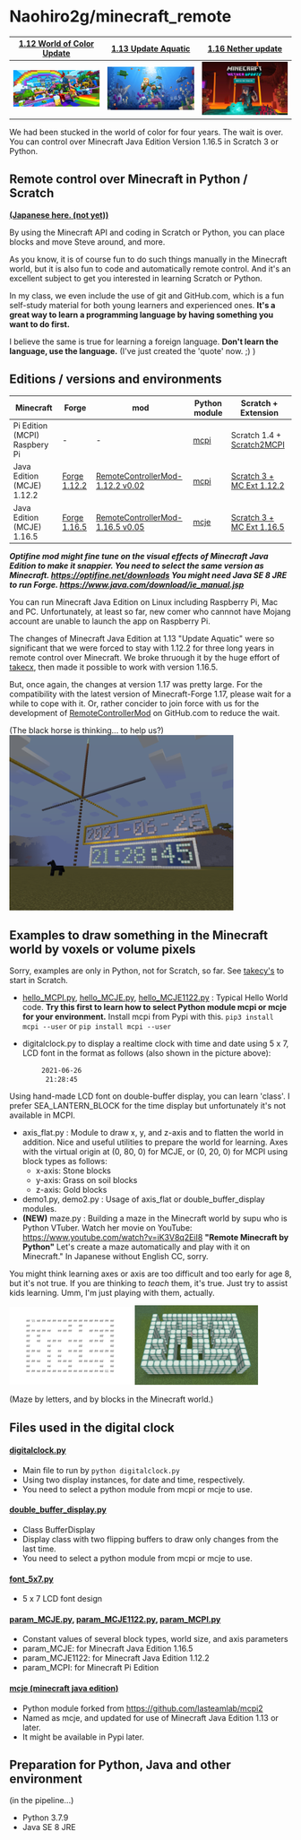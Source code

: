 # Naohiro2g/minecraft_remote

|[1.12 World of Color Update](https://www.youtube.com/watch?v=k2dQuIIUT-o)|[1.13 Update Aquatic](https://www.youtube.com/watch?v=hcutClmY1pI)|[1.16 Nether update](https://www.youtube.com/watch?v=1DhWXAiNgfQ)|
|--|--|--|
|[<img src="./images/1.12_world_of_color_update.jpg" width="240">](./images/1.12_world_of_color_update.jpg)|[<img src="./images/1.13_update_aquatic.jpg" width="240">](./images/1.13_update_aquatic.jpg)|[<img src="./images/1.16_nether_update.png" width="240">](./images/1.16_nether_update.png)|

We had been stucked in the world of color for four years.  The wait is over. You can control over Minecraft Java Edition Version 1.16.5 in Scratch 3 or Python.

## Remote control over Minecraft in Python / Scratch
[**(Japanese here.  (not yet))**](README_ja.md)

By using the Minecraft API and coding in Scratch or Python, you can place blocks and move Steve around, and more.

As you know, it is of course fun to do such things manually in the Minecraft world, but it is also fun to code and automatically remote control. And it's an excellent subject to get you interested in learning Scratch or Python.

In my class, we even include the use of git and GitHub.com, which is a fun self-study material for both young learners and experienced ones. **It's a great way to learn a programming language by having something you want to do first.**

I believe the same is true for learning a foreign language. **Don't learn the language, use the language.** (I've just created the 'quote' now. ;) )

## Editions / versions and environments
|Minecraft|Forge|mod|Python module|Scratch + Extension|
|---|---|---|---|---|
|Pi Edition (MCPI) Raspbery Pi|-|-|[mcpi](https://github.com/martinohanlon/mcpi)|Scratch 1.4 + [Scratch2MCPI](https://github.com/scratch2mcpi/scratch2mcpi)|
|Java Edition (MCJE) 1.12.2|[Forge 1.12.2](https://files.minecraftforge.net/net/minecraftforge/forge/index_1.12.2.html)|[RemoteControllerMod-1.12.2 v0.02](https://www.curseforge.com/minecraft/mc-mods/remote-controller/files/3242375)|[mcpi](https://github.com/martinohanlon/mcpi)|[Scratch 3 + MC Ext 1.12.2](https://takecx.github.io/scratch-gui/1-12-2/)|
|Java Edition (MCJE) 1.16.5|[Forge 1.16.5](https://files.minecraftforge.net/net/minecraftforge/forge/index_1.16.5.html)|[RemoteControllerMod-1.16.5 v0.05](https://www.curseforge.com/minecraft/mc-mods/remote-controller/files/3363255)|[mcje](./mcje)|[Scratch 3 + MC Ext 1.16.5](https://takecx.github.io/scratch-gui/1-16-5/)|

***Optifine mod might fine tune on the visual effects of Minecraft Java Edition to make it snappier.
You need to select the same version as Minecraft. https://optifine.net/downloads
You might need Java SE 8 JRE to run Forge. https://www.java.com/download/ie_manual.jsp***

You can run Minecraft Java Edition on Linux including Raspberry Pi, Mac and PC. Unfortunately, at least so far, new comer who cannnot have Mojang account are unable to launch the app on Raspberry Pi.

The changes of Minecraft Java Edition at 1.13 "Update Aquatic" were so significant that we were forced to stay with 1.12.2 for three long years in remote control over Minecraft. We broke thruough it by the huge effort of [takecx](https://github.com/takecx), then made it possible to work with version 1.16.5.

But, once again, the changes at version 1.17 was pretty large. For the compatibility with the latest version of Minecraft-Forge 1.17, please wait for a while to cope with it. Or, rather concider to join force with us for the development of [RemoteControllerMod](https://github.com/takecx/RemoteControllerMod) on GitHub.com to reduce the wait.

(The black horse is thinking... to help us?)
[<img src="./minecraft_remote_digitalclock.png" width="400">](./minecraft_remote_digitalclock.png)

## Examples to draw something in the Minecraft world by voxels or volume pixels
Sorry, examples are only in Python, not for Scratch, so far. See [takecy's](https://github.com/takecx/RemoteControllerMod) to start in Scratch.
 - [hello_MCPI.py](./hello_MCPI.py), [hello_MCJE.py](./hello_MCJE.py), [hello_MCJE1122.py](./hello_MCJE1122.py) : Typical Hello World code. **Try this first to learn how to select Python module mcpi or mcje for your environment.** Install mcpi from Pypi with this. ``` pip3 install mcpi --user ``` or ``` pip install mcpi --user ```

 - digitalclock.py to display a realtime clock with time and date using 5 x 7, LCD font in the format as follows (also shown in the picture above):
```
        2021-06-26
         21:28:45
```
Using hand-made LCD font on double-buffer display, you can learn 'class'.  I prefer SEA_LANTERN_BLOCK for the time display but unfortunately it's not available in MCPI.
 - axis_flat.py : Module to draw x, y, and z-axis and to flatten the world in addition. Nice and useful utilities to prepare the world for learning.
  Axes with the virtual origin at (0, 80, 0) for MCJE, or (0, 20, 0) for MCPI using block types as follows:
    - x-axis: Stone blocks
    - y-axis: Grass on soil blocks
    - z-axis: Gold blocks
 - demo1.py, demo2.py : Usage of axis_flat or double_buffer_display modules.
 - **(NEW)** maze.py : Building a maze in the Minecraft world by supu who is Python VTuber. Watch her movie on YouTube: https://www.youtube.com/watch?v=iK3V8q2EiI8
**"Remote Minecraft by Python"** Let's create a maze automatically and play with it on Minecraft." In Japanese without English CC, sorry.


You might think learning axes or axis are too difficult and too early for age 8, but it's not true. If you are thinking to *teach* them, it's true. Just try to assist kids learning. Umm, I'm just playing with them, actually.

[<img src="./images/maze_letters.png" width="220">](./images/maze_letters.png) [<img src="./images/maze_blocks.png" width="220">](./images/maze_blocks.png)

(Maze by letters, and by blocks in the Minecraft world.)

## Files used in the digital clock
#### [digitalclock.py](./digitalclock.py)
 - Main file to run by ```python digitalclock.py```
 - Using two display instances, for date and time, respectively.
 - You need to select a python module from mcpi or mcje to use.
#### [double_buffer_display.py](./double_buffer_display.py)
 - Class BufferDisplay
 - Display class with two flipping buffers to draw only changes from the last time.
 - You need to select a python module from mcpi or mcje to use.
#### [font_5x7.py](./font_5x7.py)
 - 5 x 7 LCD font design
#### [param_MCJE.py](./param_MCJE.py), [param_MCJE1122.py](./param_MCJE1122.py), [param_MCPI.py](./param_MCPI.py)
 - Constant values of several block types, world size, and axis parameters
 - param_MCJE: for Minecraft Java Edition 1.16.5
 - param_MCJE1122: for Minecraft Java Edition 1.12.2
 - param_MCPI: for Minecraft Pi Edition
#### [mcje (minecraft java edition)](./mcje)
 - Python module forked from https://github.com/lasteamlab/mcpi2
 - Named as mcje, and updated for use of Minecraft Java Edition 1.13 or later.
 - It might be available in Pypi later.

## Preparation for Python, Java and other environment

(in the pipeline...)
 - Python 3.7.9
 - Java SE 8 JRE
